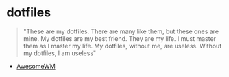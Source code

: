 # dotfiles

> "These are my dotfiles. There are many like them, but these ones are mine. My dotfiles are my best friend. They are my life. I must master them as I master my life. My dotfiles, without me, are useless. Without my dotfiles, I am useless"

* [AwesomeWM](home/.config/awesome/README.md)
